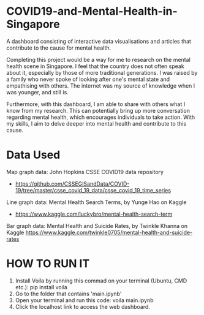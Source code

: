 # COVID19-and-Mental-Health-in-Singapore
A dashboard consisting of interactive data visualisations and articles that contribute to the cause for mental health.

Completing this project would be a way for me to research on the mental health scene in Singapore. I feel that the country does not often speak about it, especially by those of more traditional generations. I was raised by a family who never spoke of looking after one's mental state and empathising with others. The internet was my source of knowledge when I was younger, and still is.

Furthermore, with this dashboard, I am able to share with others what I know from my research. This can potentially bring up more conversation regarding mental health, which encourages individuals to take action. With my skills, I aim to delve deeper into mental health and contribute to this cause.

# Data Used
Map graph data: John Hopkins CSSE COVID19 data repository
- https://github.com/CSSEGISandData/COVID-19/tree/master/csse_covid_19_data/csse_covid_19_time_series

Line graph data: Mental Health Search Terms, by Yunge Hao on Kaggle
- https://www.kaggle.com/luckybro/mental-health-search-term

Bar graph data: Mental Health and Suicide Rates, by Twinkle Khanna on Kaggle
https://www.kaggle.com/twinkle0705/mental-health-and-suicide-rates

# HOW TO RUN IT
1. Install Voila by running this commad on your terminal (Ubuntu, CMD etc.): pip install voila
2. Go to the folder that contains 'main.ipynb'
3. Open your terminal and run this code: voila main.ipynb
4. Click the localhost link to access the web dashboard.
